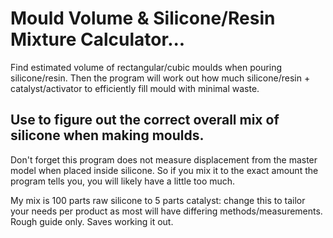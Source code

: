 # Mould Volume & Silicone/Resin Mixture Calculator...
Find estimated volume of rectangular/cubic moulds when pouring silicone/resin.
Then the program will work out how much silicone/resin + catalyst/activator to efficiently fill mould with minimal waste.  

## Use to figure out the correct overall mix of silicone when making moulds.
Don't forget this program does not measure displacement from the master model when placed inside silicone. 
So if you mix it to the exact amount the program tells you, you will likely have a little too much.  

My mix is 100 parts raw silicone to 5 parts catalyst: change this to tailor your needs per product as most will have differing methods/measurements.
Rough guide only.
Saves working it out.
